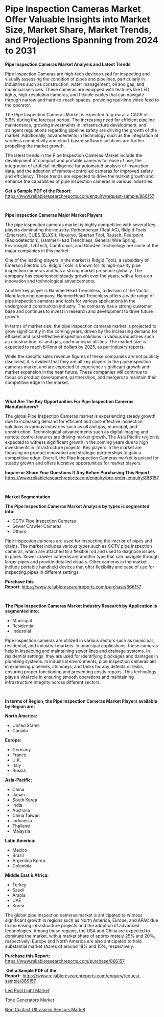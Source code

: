 <p><h1>Pipe Inspection Cameras Market Offer Valuable Insights into Market Size, Market Share, Market Trends, and Projections Spanning from 2024 to 2031</h1></p><p><strong>Pipe Inspection Cameras Market Analysis and Latest Trends</strong></p>
<p><p>Pipe Inspection Cameras are high-tech devices used for inspecting and visually assessing the condition of pipes and pipelines, particularly in industries such as construction, water management, oil and gas, and municipal services. These cameras are equipped with features like LED lights, high-resolution cameras, and flexible cables that can navigate through narrow and hard-to-reach spaces, providing real-time video feed to the operator.</p><p>The Pipe Inspection Cameras Market is expected to grow at a CAGR of 5.6% during the forecast period. The increasing need for efficient pipeline maintenance, growing investments in infrastructure development, and stringent regulations regarding pipeline safety are driving the growth of the market. Additionally, advancements in technology such as the integration of wireless connectivity and cloud-based software solutions are further propelling the market growth.</p><p>The latest trends in the Pipe Inspection Cameras Market include the development of compact and portable cameras for ease of use, the integration of artificial intelligence for automated analysis of inspection data, and the adoption of remote-controlled cameras for improved safety and efficiency. These trends are expected to drive the market growth and enhance the capabilities of pipe inspection cameras in various industries.</p></p>
<p><strong>Get a Sample PDF of the Report:&nbsp;</strong> <a href="https://www.reliableresearchreports.com/enquiry/request-sample/866157">https://www.reliableresearchreports.com/enquiry/request-sample/866157</a></p>
<p>&nbsp;</p>
<p><strong>Pipe Inspection Cameras Major Market Players</strong></p>
<p><p>The pipe inspection cameras market is highly competitive with several key players dominating the industry. Rothenberger (Real AG), Ridgid Tools (Emerson), CUES (ELXSI), Hokuryo, Spartan Tool, Rausch, Pearpoint (Radiodetection), HammerHead Trenchless, General Wire Spring, Envirosight, TvbTech, Camtronics, and GooQee Technology are some of the major companies in this market.</p><p>One of the leading players in the market is Ridgid Tools, a subsidiary of Emerson Electric Co. Ridgid Tools is known for its high-quality pipe inspection cameras and has a strong market presence globally. The company has experienced steady growth over the years, with a focus on innovation and technological advancements.</p><p>Another key player is HammerHead Trenchless, a division of the Vactor Manufacturing company. HammerHead Trenchless offers a wide range of pipe inspection cameras and tools for various applications in the underground construction industry. The company has a strong customer base and continues to invest in research and development to drive future growth.</p><p>In terms of market size, the pipe inspection cameras market is projected to grow significantly in the coming years, driven by the increasing demand for efficient and cost-effective inspection solutions in various industries such as construction, oil and gas, and municipal utilities. The market size is expected to reach billions of dollars by 2025, as per industry reports.</p><p>While the specific sales revenue figures of these companies are not publicly disclosed, it is evident that they are all key players in the pipe inspection cameras market and are expected to experience significant growth and market expansion in the near future. These companies will continue to focus on product development, partnerships, and mergers to maintain their competitive edge in the market.</p></p>
<p>&nbsp;</p>
<p><strong>What Are The Key Opportunities For Pipe Inspection Cameras Manufacturers?</strong></p>
<p><p>The global Pipe Inspection Cameras market is experiencing steady growth due to increasing demand for efficient and cost-effective inspection solutions in various industries such as oil and gas, municipal, and construction. Technological advancements such as digital imaging and remote control features are driving market growth. The Asia Pacific region is expected to witness significant growth in the coming years due to high investments in infrastructure projects. Key players in the market are focusing on product innovation and strategic partnerships to gain a competitive edge. Overall, the Pipe Inspection Cameras market is poised for steady growth and offers lucrative opportunities for market players.</p></p>
<p><strong>Inquire or Share Your Questions If Any Before Purchasing This Report:</strong> <a href="https://www.reliableresearchreports.com/enquiry/pre-order-enquiry/866157">https://www.reliableresearchreports.com/enquiry/pre-order-enquiry/866157</a></p>
<p>&nbsp;</p>
<p><strong>Market Segmentation</strong></p>
<p><strong>The Pipe Inspection Cameras Market Analysis by types is segmented into:</strong></p>
<p><ul><li>CCTV Pipe Inspection Cameras</li><li>Sewer Crawler Cameras</li><li>Others</li></ul></p>
<p><p>Pipe inspection cameras are used for inspecting the interior of pipes and drains. The market includes various types such as CCTV pipe inspection cameras, which are attached to a flexible rod and used to diagnose issues in pipes. Sewer crawler cameras are another type that can navigate through larger pipes and provide detailed visuals. Other cameras in the market include portable handheld devices that offer flexibility and ease of use for inspecting pipes in different settings.</p></p>
<p><strong>Purchase this Report:&nbsp;</strong><a href="https://www.reliableresearchreports.com/purchase/866157">https://www.reliableresearchreports.com/purchase/866157</a></p>
<p>&nbsp;</p>
<p><strong>The Pipe Inspection Cameras Market Industry Research by Application is segmented into:</strong></p>
<p><ul><li>Municipal</li><li>Residential</li><li>Industrial</li></ul></p>
<p><p>Pipe inspection cameras are utilized in various sectors such as municipal, residential, and industrial markets. In municipal applications, these cameras help in inspecting and maintaining sewer lines and drainage systems. In residential settings, they are used for identifying blockages and damages in plumbing systems. In industrial environments, pipe inspection cameras aid in examining pipelines, chimneys, and tanks for any defects or leaks, ensuring proper functioning and preventing costly repairs. This technology plays a vital role in ensuring smooth operations and maintaining infrastructure integrity across different sectors.</p></p>
<p>&nbsp;</p>
<p><strong>In terms of Region, the Pipe Inspection Cameras Market Players available by Region are:</strong></p>
<p>
    <p> <strong> North America: </strong>
        <ul>
            <li>United States</li>
            <li>Canada</li>
        </ul>
        </p> 
    <p> <strong> Europe: </strong>
        <ul>
            <li>Germany</li>
            <li>France</li>
            <li>U.K.</li>
            <li>Italy</li>
            <li>Russia</li>
        </ul>
        </p> 
    <p> <strong> Asia-Pacific: </strong>
        <ul>
            <li>China</li>
            <li>Japan</li>
            <li>South Korea</li>
            <li>India</li>
            <li>Australia</li>
            <li>China Taiwan</li>
            <li>Indonesia</li>
            <li>Thailand</li>
            <li>Malaysia</li>
        </ul>
        </p> 
    <p> <strong> Latin America: </strong>
        <ul>
            <li>Mexico</li>
            <li>Brazil</li>
            <li>Argentina Korea</li>
            <li>Colombia</li>
        </ul>
        </p> 
    <p> <strong> Middle East & Africa: </strong>
        <ul>
            <li>Turkey</li>
            <li>Saudi</li>
            <li>Arabia</li>
            <li>UAE</li>
            <li>Korea</li>
        </ul>
    </p>
    </p>
<p><p>The global pipe inspection cameras market is anticipated to witness significant growth in regions such as North America, Europe, and APAC due to increasing infrastructure projects and the adoption of advanced technologies. Among these regions, the USA and China are expected to dominate the market, with a market share of approximately 25% and 20%, respectively. Europe and North America are also anticipated to hold substantial market shares of around 18% and 15%, respectively.</p></p>
<p><strong>Purchase this Report: </strong><a href="https://www.reliableresearchreports.com/purchase/866157">https://www.reliableresearchreports.com/purchase/866157</a></p>
<p>&nbsp;<strong>Get a Sample PDF of the Report:&nbsp;&nbsp;</strong><a href="https://www.reliableresearchreports.com/enquiry/request-sample/866157">https://www.reliableresearchreports.com/enquiry/request-sample/866157</a></p>
<p><strong></strong></p>
<p><p><a href="https://github.com/peachesmcdowel1/Market-Research-Report-List-2/blob/main/led-pool-light-market.md">Led Pool Light Market</a></p><p><a href="https://github.com/edytherolanlouisejk1miz0wig/Market-Research-Report-List-1/blob/main/tone-generators-market.md">Tone Generators Market</a></p><p><a href="https://github.com/redneck06/Market-Research-Report-List-2/blob/main/non-contact-ultrasonic-sensors-market.md">Non Contact Ultrasonic Sensors Market</a></p></p>